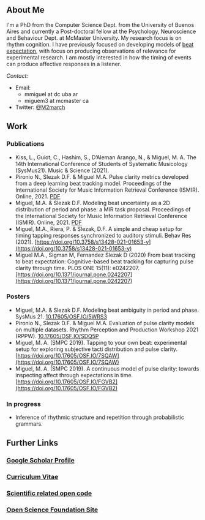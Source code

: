 ## About Me
I'm a PhD from the Computer Science Dept. from the University of Buenos Aires and currently a Post-doctoral fellow at the Psychology, Neuroscience and Behaviour Dept. at McMaster University. My research focus is on rhythm cognition. I have previously focused on
developing models of [beat expectation](https://journals.plos.org/plosone/article?id=10.1371/journal.pone.0242207), 
with focus on producing observations of relevance for experimental research.
I am mostly interested in how the timing of events can produce affective
responses in a listener.

_Contact:_ 

* Email: 
  *  mmiguel at dc uba ar
  *  miguem3 at mcmaster ca
* Twitter: [@M2march](https://twitter.com/M2March)

## Work

### Publications
* Kiss, L., Guiot, C., Hashim, S., D’Aleman Arango, N., & Miguel, M. A. The 14th International Conference of Students of Systematic Musicology (SysMus21). Music & Science (2021).
* Pironio N., Slezak D.F. & Miguel M.A. Pulse clarity metrics developed from a deep learning beat tracking model. Proceedings of the International Society
for Music Information Retrieval Conference (ISMIR). Online, 2021. [PDF](https://archives.ismir.net/ismir2021/paper/000065.pdf)
* Miguel, M.A. & Slezak D.F. Modeling beat uncertainty as a 2D distribution of period and phase: a MIR task proposal. Proceedings of the International Society
for Music Information Retrieval Conference (ISMIR). Online, 2021. [PDF](https://archives.ismir.net/ismir2021/paper/000056.pdf)
* Miguel, M.A., Riera, P. & Slezak, D.F. A simple and cheap setup for timing tapping responses synchronized to auditory stimuli. Behav Res (2021). [https://doi.org/10.3758/s13428-021-01653-y](https://doi.org/10.3758/s13428-021-01653-y)
* Miguel M.A., Sigman M, Fernandez Slezak D (2020) From beat tracking to beat expectation: Cognitive-based beat tracking for capturing pulse clarity through time. PLOS ONE 15(11): e0242207. [https://doi.org/10.1371/journal.pone.0242207](https://doi.org/10.1371/journal.pone.0242207)

### Posters

* Miguel, M.A. & Slezak D.F. Modeling beat ambiguity in period and phase. SysMus 21. [10.17605/OSF.IO/5WRS3](https://osf.io/5wrs3/)
* Pironio N., Slezak D.F. & Miguel M.A. Evaluation of pulse clarity models on multiple datasets. Rhythm Perception and Production Workshop 2021 (RPPW). [10.17605/OSF.IO/SDQ5P](https://osf.io/sdq5p/)
* Miguel, M. A. (SMPC 2019). Tapping to your own beat: experimental setup for exploring subjective tacti distribution and pulse clarity. [https://doi.org/10.17605/OSF.IO/7SQAW](https://doi.org/10.17605/OSF.IO/7SQAW)
* Miguel, M. A. (SMPC 2019). A continuous model of pulse clarity: towards inspecting affect through expectations in time. [https://doi.org/10.17605/OSF.IO/FGVB2](https://doi.org/10.17605/OSF.IO/FGVB2)

### In progress

* Inference of rhythmic structure and repetition through probabilistic grammars.

## Further Links

### [Google Scholar Profile](https://scholar.google.com/citations?user=nKVQ_gkAAAAJ&hl=en)

### [Curriculum Vitae](https://github.com/m2march/cvs/raw/master/research/cv.pdf)

### [Scientific related open code](https://github.com/m2march/science-public) 

### [Open Science Foundation Site](https://osf.io/s9aym/)
